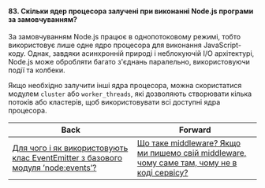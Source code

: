 #### 83. Скільки ядер процесора залучені при виконанні Node.js програми за замовчуванням?

За замовчуванням Node.js працює в однопотоковому режимі, тобто використовує лише одне ядро процесора для виконання JavaScript-коду. Однак, завдяки асинхронній природі і неблокуючій I/O архітектурі, Node.js може обробляти багато з'єднань паралельно, використовуючи події та колбеки.

Якщо необхідно залучити інші ядра процесора, можна скористатися модулем `cluster` або `worker_threads`, які дозволяють створювати кілька потоків або кластерів, щоб використовувати всі доступні ядра процесора.

| Back | Forward |
|---|---|
| [Для чого і як використовують клас EventEmitter з базового модуля ’node:events’?](/ua/middle/nodejs/what-is-the-purpose-and-how-to-use-the-eventemitter-class-from-the-nodeevents-module.md)  | [Що таке middleware? Якщо ми пишемо свій middleware, чому саме там, чому не в коді сервісу?](/ua/middle/nodejs/what-is-middleware-if-were-writing-our-own-middleware-why-there-and-not-in-the-service-code.md) |